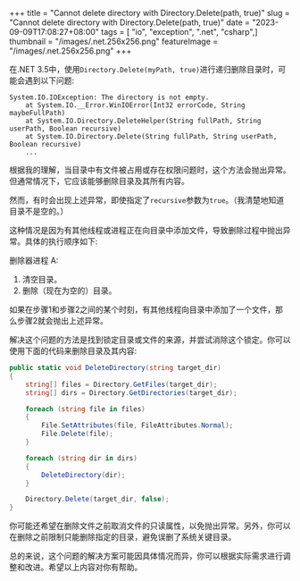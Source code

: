+++
title = "Cannot delete directory with Directory.Delete(path, true)"
slug = "Cannot delete directory with Directory.Delete(path, true)"
date = "2023-09-09T17:08:27+08:00"
tags = [ "io", "exception", ".net", "csharp",]
thumbnail = "/images/.net.256x256.png"
featureImage = "/images/.net.256x256.png"
+++


在.NET 3.5中，使用`Directory.Delete(myPath, true)`进行递归删除目录时，可能会遇到以下问题:

```
System.IO.IOException: The directory is not empty.
    at System.IO.__Error.WinIOError(Int32 errorCode, String maybeFullPath)
    at System.IO.Directory.DeleteHelper(String fullPath, String userPath, Boolean recursive)
    at System.IO.Directory.Delete(String fullPath, String userPath, Boolean recursive)
    ...
```

根据我的理解，当目录中有文件被占用或存在权限问题时，这个方法会抛出异常。但通常情况下，它应该能够删除目录及其所有内容。

然而，有时会出现上述异常，即使指定了`recursive`参数为`true`。（我清楚地知道目录不是空的。）

这种情况是因为有其他线程或进程正在向目录中添加文件，导致删除过程中抛出异常。具体的执行顺序如下:

删除器进程 A:
1. 清空目录。
2. 删除（现在为空的）目录。

如果在步骤1和步骤2之间的某个时刻，有其他线程向目录中添加了一个文件，那么步骤2就会抛出上述异常。

解决这个问题的方法是找到锁定目录或文件的来源，并尝试消除这个锁定。你可以使用下面的代码来删除目录及其内容:

```csharp
public static void DeleteDirectory(string target_dir)
{
    string[] files = Directory.GetFiles(target_dir);
    string[] dirs = Directory.GetDirectories(target_dir);

    foreach (string file in files)
    {
        File.SetAttributes(file, FileAttributes.Normal);
        File.Delete(file);
    }

    foreach (string dir in dirs)
    {
        DeleteDirectory(dir);
    }

    Directory.Delete(target_dir, false);
}
```

你可能还希望在删除文件之前取消文件的只读属性，以免抛出异常。另外，你可以在删除之前限制只能删除指定的目录，避免误删了系统关键目录。

总的来说，这个问题的解决方案可能因具体情况而异，你可以根据实际需求进行调整和改进。希望以上内容对你有帮助。


